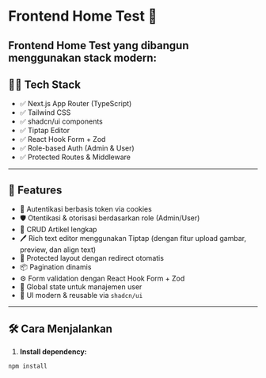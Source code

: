 # Frontend Home Test 🚀

**Frontend Home Test** yang dibangun menggunakan stack modern:
---

## 🧑‍💻 Tech Stack

- ✅ Next.js App Router (TypeScript)
- ✅ Tailwind CSS
- ✅ shadcn/ui components
- ✅ Tiptap Editor
- ✅ React Hook Form + Zod
- ✅ Role-based Auth (Admin & User)
- ✅ Protected Routes & Middleware

---

## 🧩 Features

- 🔐 Autentikasi berbasis token via cookies
- 🛡️ Otentikasi & otorisasi berdasarkan role (Admin/User)
- 📄 CRUD Artikel lengkap
- 🖊️ Rich text editor menggunakan Tiptap (dengan fitur upload gambar, preview, dan align text)
- 🧭 Protected layout dengan redirect otomatis
- 📦 Pagination dinamis
- ⚙️ Form validation dengan React Hook Form + Zod
- 🧠 Global state untuk manajemen user
- 🎨 UI modern & reusable via `shadcn/ui`

---

## 🛠️ Cara Menjalankan

1. **Install dependency:**

```bash
npm install
